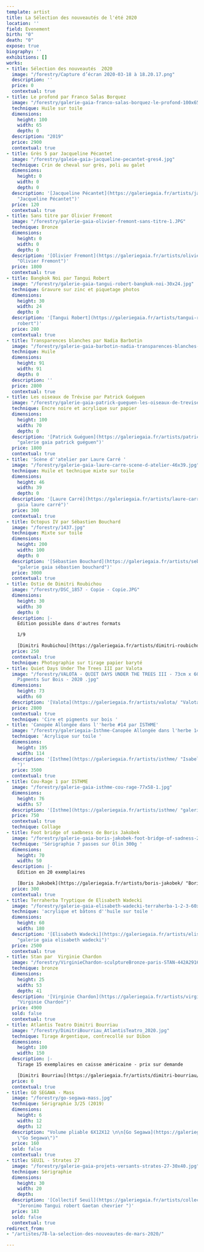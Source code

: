 ```yaml
---
template: artist
title: La Sélection des nouveautés de l'été 2020
location: ''
field: Evenement
birth: "0"
death: "0"
expose: true
biography: ''
exhibitions: []
works:
- title: Sélection des nouveautés  2020
  image: "/forestry/Capture d’écran 2020-03-18 à 18.20.17.png"
  description: ''
  price: 0
  contextual: true
- title: Le profond par Franco Salas Borquez
  image: "/forestry/galerie-gaia-franco-salas-borquez-le-profond-100x65.jpg"
  technique: Huile sur toile
  dimensions:
    height: 100
    width: 65
    depth: 0
  description: "2019"
  price: 2900
  contextual: true
- title: Grès 5 par Jacqueline Pécantet
  image: "/forestry/galeie-gaia-jacqueline-pecantet-gres4.jpg"
  technique: Crin de cheval sur grès, poli au galet
  dimensions:
    height: 0
    width: 0
    depth: 0
  description: '[Jacqueline Pécantet](https://galeriegaia.fr/artists/jacqueline-pecantet/
    "Jacqueline Pécantet")'
  price: 120
  contextual: true
- title: Sans titre par Olivier Fremont
  image: "/forestry/galerie-gaia-olivier-fremont-sans-titre-1.JPG"
  technique: Bronze
  dimensions:
    height: 0
    width: 0
    depth: 0
  description: '[Olivier Fremont](https://galeriegaia.fr/artists/olivier-fremont/
    "Olivier Fremont")'
  price: 1800
  contextual: true
- title: Bangkok Noi par Tangui Robert
  image: "/forestry/galerie-gaia-tangui-robert-bangkok-noi-30x24.jpg"
  technique: Gravure sur zinc et piquetage photos
  dimensions:
    height: 30
    width: 24
    depth: 0
  description: '[Tangui Robert](https://galeriegaia.fr/artists/tangui-robert/ "Tangui
    robert")'
  price: 280
  contextual: true
- title: Transparences blanches par Nadia Barbotin
  image: "/forestry/galerie-gaia-barbotin-nadia-transparences-blanches-91x91.jpeg"
  technique: Huile
  dimensions:
    height: 91
    width: 91
    depth: 0
  description: ''
  price: 2800
  contextual: true
- title: Les oiseaux de Trévise par Patrick Guéguen
  image: "/forestry/galerie-gaia-patrick-gueguen-les-oiseaux-de-trevise-100-x-70-cm.jpg"
  technique: Encre noire et acrylique sur papier
  dimensions:
    height: 100
    width: 70
    depth: 0
  description: '[Patrick Guéguen](https://galeriegaia.fr/artists/patrick-gueguen/
    "galerie gaia patrick guéguen")'
  price: 1800
  contextual: true
- title: 'Scène d''atelier par Laure Carré '
  image: "/forestry/galerie-gaia-laure-carre-scene-d-atelier-46x39.jpg"
  technique: Huile et technique mixte sur toile
  dimensions:
    height: 46
    width: 39
    depth: 0
  description: '[Laure Carré](https://galeriegaia.fr/artists/laure-carre/ "galerie
    gaia laure carré")'
  price: 300
  contextual: true
- title: Octopus IV par Sébastien Bouchard
  image: "/forestry/1437.jpg"
  technique: Mixte sur toile
  dimensions:
    height: 200
    width: 100
    depth: 0
  description: '[Sébastien Bouchard](https://galeriegaia.fr/artists/sebastien-bouchard/
    "galerie gaia sébastien bouchard")'
  price: 3000
  contextual: true
- title: Ostie de Dimitri Roubichou
  image: "/forestry/DSC_1857 - Copie - Copie.JPG"
  dimensions:
    height: 30
    width: 30
    depth: 0
  description: |-
    Edition possible dans d'autres formats

    1/9

    [Dimitri Roubichou](https://galeriegaia.fr/artists/dimitri-roubichou/ "Dimitri Roubichou")
  price: 250
  contextual: true
  technique: Photographie sur tirage papier baryté
- title: Quiet Days Under The Trees III par Valota
  image: "/forestry/VALOTA - QUIET DAYS UNDER THE TREES III - 73cm x 60cm - Cire et
    Pigments Sur Bois - 2020 .jpg"
  dimensions:
    height: 73
    width: 60
  description: '[Valota](https://galeriegaia.fr/artists/valota/ "Valota")'
  price: 2800
  contextual: true
  technique: 'Cire et pigments sur bois '
- title: 'Canopée Allongée dans l''herbe #14 par ISTHME'
  image: "/forestry/galeriegaia-Isthme-Canopée Allongée dans l'herbe 14-195cmx114cm.JPG"
  technique: 'Acrylique sur toile '
  dimensions:
    height: 195
    width: 114
  description: '[Isthme](https://galeriegaia.fr/artists/isthme/ "Isabelle Thomas Isthme
    ")'
  price: 3500
  contextual: true
- title: Cou-Rage 1 par ISTHME
  image: "/forestry/galerie-gaia-isthme-cou-rage-77x58-1.jpg"
  dimensions:
    height: 76
    width: 57
  description: '[Isthme](https://galeriegaia.fr/artists/isthme/ "galerie gaia isthme")'
  price: 750
  contextual: true
  technique: Collage
- title: Foot bridge of sadbness de Boris Jakobek
  image: "/forestry/galerie-gaia-boris-jakobek-foot-bridge-of-sadness-21e-70x50.jpg"
  technique: 'Sérigraphie 7 passes sur Olin 300g '
  dimensions:
    height: 70
    width: 50
  description: |-
    Edition en 20 exemplaires

    [Boris Jakobek](https://galeriegaia.fr/artists/boris-jakobek/ "Boris Jakobek")
  price: 300
  contextual: true
- title: Terraherba Tryptique de Elisabeth Wadecki
  image: "/forestry/galerie-gaia-elisabeth-wadecki-terraherba-1-2-3-60x180.JPG"
  technique: 'acrylique et bâtons d''huile sur toile '
  dimensions:
    height: 60
    width: 180
  description: '[Elisabeth Wadecki](https://galeriegaia.fr/artists/elisabeth-wadecki/
    "galerie gaia elisabeth wadecki")'
  price: 2500
  contextual: true
- title: Stan par  Virginie Chardon
  image: "/forestry/VirginieChardon-sculptureBronze-paris-STAN-442A2916.jpg"
  technique: bronze
  dimensions:
    height: 25
    width: 53
    depth: 41
  description: '[Virginie Chardon](https://galeriegaia.fr/artists/virginie-chardon/
    "Virginie Chardon")'
  price: 4900
  sold: false
  contextual: true
- title: Atlantis Teatro Dimitri Bourriau
  image: "/forestry/DimitriBourriau_AtlantisTeatro_2020.jpg"
  technique: Tirage Argentique, contrecollé sur Dibon
  dimensions:
    height: 100
    width: 150
  description: |-
    Tirage 15 exemplaires en caisse américaine - prix sur demande

    [Dimitri Bourriau](https://galeriegaia.fr/artists/dimitri-bourriau/ "Dimitri Bourriau")
  price: 0
  contextual: true
- title: GO SEGAWA - Mass
  image: "/forestry/go-segawa-mass.jpg"
  technique: Sérigraphie 3/25 (2019)
  dimensions:
    height: 6
    width: 12
    depth: 12
  description: "Volume pliable 6X12X12 \n\n[Go Segawa](https://galeriegaia.fr/artists/go-segawa/
    \"Go Segawa\")"
  price: 160
  sold: false
  contextual: true
- title: SEUIL - Strates 27
  image: "/forestry/galerie-gaia-projets-versants-strates-27-30x40.jpg"
  technique: Sérigraphie
  dimensions:
    height: 30
    width: 20
    depth: 
  description: '[Collectif Seuil](https://galeriegaia.fr/artists/collectif-jeronimo-gaetan-chevrier-tangui-robert/
    "Jeronimo Tangui robert Gaetan chevrier ")'
  price: 183
  sold: false
  contextual: true
redirect_from:
- "/artistes/78-la-selection-des-nouveautes-de-mars-2020/"

---
```

